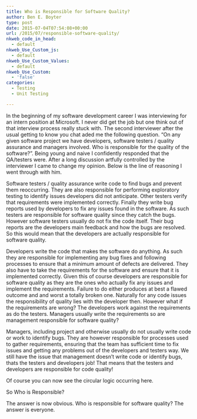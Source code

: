 ```yaml
---
title: Who is Responsible for Software Quality?
author: Ben E. Boyter
type: post
date: 2015-07-04T07:54:08+00:00
url: /2015/07/responsible-software-quality/
nkweb_code_in_head:
  - default
nkweb_Use_Custom_js:
  - default
nkweb_Use_Custom_Values:
  - default
nkweb_Use_Custom:
  - 'false'
categories:
  - Testing
  - Unit Testing

---
```

In the beginning of my software development career I was interviewing for an intern position at Microsoft. I never did get the job but one think out of that interview process really stuck with. The second interviewer after the usual getting to know you chat aded me the following question. &#8220;On any given software project we have developers, software testers / quality assurance and managers involved. Who is responsible for the quality of the software?&#8221;. Being young and naive I confidently responded that the QA/testers were. After a long discussion artfully controlled by the interviewer I came to change my opinion. Below is the line of reasoning I went through with him.

Software testers / quality assurance write code to find bugs and prevent them reoccurring. They are also responsible for performing exploratory testing to identify issues developers did not anticipate. Other testers verify that requirements were implemented correctly. Finally they write bug reports used by developers to fix any issues found in the software. As such testers are responsible for software quality since they catch the bugs. However software testers usually do not fix the code itself. Their bug reports are the developers main feedback and how the bugs are resolved. So this would mean that the developers are actually responsible for software quality.

Developers write the code that makes the software do anything. As such they are responsible for implementing any bug fixes and following processes to ensure that a minimum amount of defects are delivered. They also have to take the requirements for the software and ensure that it is implemented correctly. Given this of course developers are responsible for software quality as they are the ones who actually fix any issues and implement the requirements. Failure to do either produces at best a flawed outcome and and worst a totally broken one. Naturally for any code issues the responsibility of quality lies with the developer then. However what if the requirements are wrong? The developers work against the requirements as do the testers. Managers usually write the requirements so are management responsible for software quality?

Managers, including project and otherwise usually do not usually write code or work to identify bugs. They are however responsible for processes used to gather requirements, ensuring that the team has sufficient time to fix issues and getting any problems out of the developers and testers way. We still have the issue that management doesn&#8217;t write code or identify bugs, thats the testers and developers job! That means that the testers and developers are responsible for code quality!

Of course you can now see the circular logic occurring here.

So Who is Responsible?

The answer is now obvious. Who is responsible for software quality? The answer is everyone.